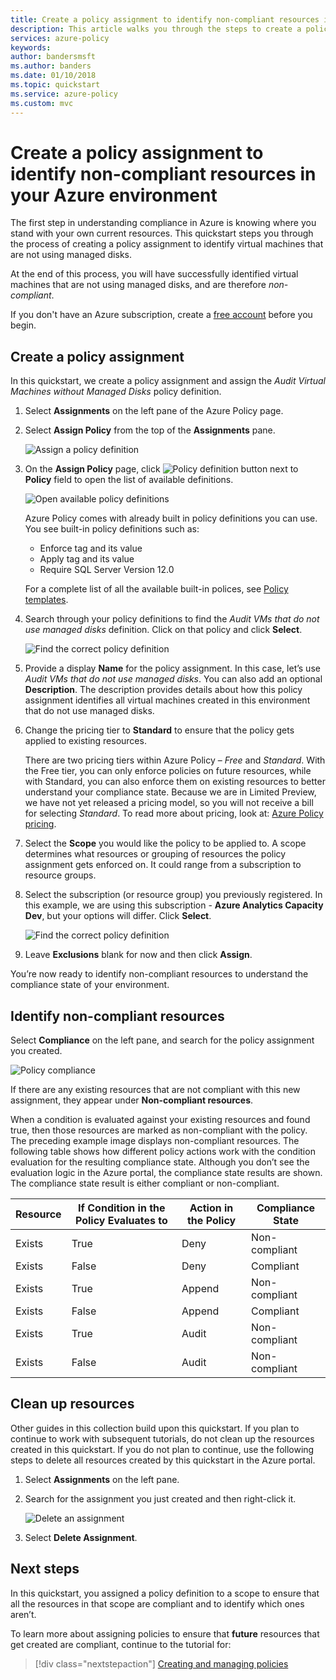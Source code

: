 ```yaml
---
title: Create a policy assignment to identify non-compliant resources in your Azure environment | Microsoft Docs
description: This article walks you through the steps to create a policy definition to identify non-compliant resources.
services: azure-policy
keywords:
author: bandersmsft
ms.author: banders
ms.date: 01/10/2018
ms.topic: quickstart
ms.service: azure-policy
ms.custom: mvc
---
```


# Create a policy assignment to identify non-compliant resources in your Azure environment
The first step in understanding compliance in Azure is knowing where you stand with your own current resources. This quickstart steps you through the process of creating a policy assignment to identify virtual machines that are not using managed disks.

At the end of this process, you will have successfully identified virtual machines that are not using managed disks, and are therefore *non-compliant*.

If you don't have an Azure subscription, create a [free account](https://azure.microsoft.com/free/?WT.mc_id=A261C142F) before you begin.

## Create a policy assignment

In this quickstart, we create a policy assignment and assign the *Audit Virtual Machines without Managed Disks* policy definition.

1. Select **Assignments** on the left pane of the Azure Policy page.
2. Select **Assign Policy** from the top of the **Assignments** pane.

   ![Assign a policy definition](media/assign-policy-definition/select-assign-policy.png)

3. On the **Assign Policy** page, click ![Policy definition button](media/assign-policy-definition/definitions-button.png) next to **Policy** field to open the list of available definitions.

   ![Open available policy definitions](media/assign-policy-definition/open-policy-definitions.png)

   Azure Policy comes with already built in policy definitions you can use. You see built-in policy definitions such as:

   - Enforce tag and its value
   - Apply tag and its value
   - Require SQL Server Version 12.0

    For a complete list of all the available built-in polices, see [Policy templates](json-samples.md).

4. Search through your policy definitions to find the *Audit VMs that do not use managed disks* definition. Click on that policy and click **Select**.

   ![Find the correct policy definition](media/assign-policy-definition/select-available-definition.png)

5. Provide a display **Name** for the policy assignment. In this case, let’s use *Audit VMs that do not use managed disks*. You can also add an optional **Description**. The description provides details about how this policy assignment identifies all virtual machines created in this environment that do not use managed disks.
6. Change the pricing tier to **Standard** to ensure that the policy gets applied to existing resources.

   There are two pricing tiers within Azure Policy – *Free* and *Standard*. With the Free tier, you can only enforce policies on future resources, while with Standard, you can also enforce them on existing resources to better understand your compliance state. Because we are in Limited Preview, we have not yet released a pricing model, so you will not receive a bill for selecting *Standard*. To read more about pricing, look at: [Azure Policy pricing](https://azure.microsoft.com/pricing/details/azure-policy/).

7. Select the **Scope** you would like the policy to be applied to.  A scope determines what resources or grouping of resources the policy assignment gets enforced on. It could range from a subscription to resource groups.
8. Select the subscription (or resource group) you previously registered. In this example, we are using this subscription - **Azure Analytics Capacity Dev**, but your options will differ. Click **Select**.

   ![Find the correct policy definition](media/assign-policy-definition/assign-policy.png)

9. Leave **Exclusions** blank for now and then click **Assign**.

You’re now ready to identify non-compliant resources to understand the compliance state of your environment.

## Identify non-compliant resources

Select **Compliance** on the left pane, and search for the policy assignment you created.

![Policy compliance](media/assign-policy-definition/policy-compliance.png)

If there are any existing resources that are not compliant with this new assignment, they appear under **Non-compliant resources**.

When a condition is evaluated against your existing resources and found true, then those resources are marked as non-compliant with the policy. The preceding example image displays non-compliant resources. The following table shows how different policy actions work with the condition evaluation for the resulting compliance state. Although you don’t see the evaluation logic in the Azure portal, the compliance state results are shown. The compliance state result is either compliant or non-compliant.

|Resource  |If Condition in the Policy Evaluates to  |Action in the Policy   |Compliance State  |
|-----------|---------|---------|---------|
|Exists     |True     |Deny     |Non-compliant |
|Exists     |False    |Deny     |Compliant     |
|Exists     |True     |Append   |Non-compliant |
|Exists     |False    |Append   |Compliant     |
|Exists     |True     |Audit    |Non-compliant |
|Exists     |False    |Audit    |Non-compliant |

## Clean up resources

Other guides in this collection build upon this quickstart. If you plan to continue to work with subsequent tutorials, do not clean up the resources created in this quickstart. If you do not plan to continue, use the following steps to delete all resources created by this quickstart in the Azure portal.
1. Select **Assignments** on the left pane.
2. Search for the assignment you just created and then right-click it.

   ![Delete an assignment](media/assign-policy-definition/delete-assignment.png)

3.	Select **Delete Assignment**.

## Next steps

In this quickstart, you assigned a policy definition to a scope to ensure that all the resources in that scope are compliant and to identify which ones aren’t.

To learn more about assigning policies to ensure that **future** resources that get created are compliant, continue to the tutorial for:

> [!div class="nextstepaction"]
> [Creating and managing policies](./create-manage-policy.md)
